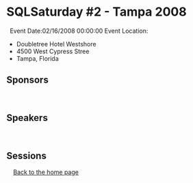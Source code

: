# SQLSaturday #2 - Tampa 2008
&nbsp;
Event Date:02/16/2008 00:00:00
Event Location:
- Doubletree Hotel Westshore
- 4500 West Cypress Stree
- Tampa, Florida
&nbsp;
## Sponsors
&nbsp;
## Speakers
&nbsp;
## Sessions
&nbsp;
&nbsp;
[Back to the home page](/index.html)

